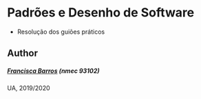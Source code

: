 # Padrões e Desenho de Software
- Resolução dos guiões práticos


## Author

##### [Francisca Barros](https://github.com/itskikat/) (nmec 93102)


UA, 2019/2020
